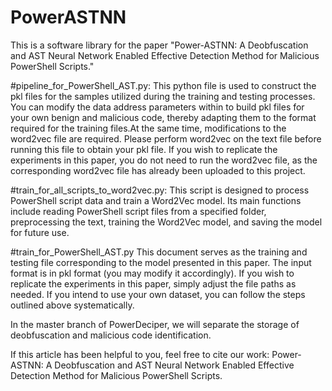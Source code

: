 # PowerASTNN
This is a software library for the paper "Power-ASTNN: A Deobfuscation and AST Neural Network Enabled Effective Detection Method for Malicious PowerShell Scripts."

#pipeline_for_PowerShell_AST.py:
This python file is used to construct the pkl files for the samples utilized during the training and testing processes. You can modify the data address parameters within to build pkl files for your own benign and malicious code, thereby adapting them to the format required for the training files.At the same time, modifications to the word2vec file are required. Please perform word2vec on the text file before running this file to obtain your pkl file. If you wish to replicate the experiments in this paper, you do not need to run the word2vec file, as the corresponding word2vec file has already been uploaded to this project.

#train_for_all_scripts_to_word2vec.py:
This script is designed to process PowerShell script data and train a Word2Vec model. Its main functions include reading PowerShell script files from a specified folder, preprocessing the text, training the Word2Vec model, and saving the model for future use.

#train_for_PowerShell_AST.py
This document serves as the training and testing file corresponding to the model presented in this paper. The input format is in pkl format (you may modify it accordingly). If you wish to replicate the experiments in this paper, simply adjust the file paths as needed. If you intend to use your own dataset, you can follow the steps outlined above systematically.

In the master branch of PowerDeciper, we will separate the storage of deobfuscation and malicious code identification.

If this article has been helpful to you, feel free to cite our work: Power-ASTNN: A Deobfuscation and AST Neural Network Enabled Effective Detection Method for Malicious PowerShell Scripts.
